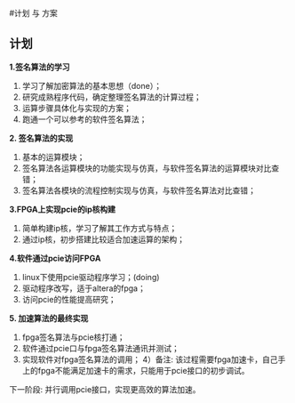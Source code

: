 #计划 与 方案

## 计划
**1.签名算法的学习**
1) 学习了解加密算法的基本思想（done）；
2) 研究成熟程序代码，确定整理签名算法的计算过程；
3) 运算步骤具体化与实现的方案；
4) 跑通一个可以参考的软件签名算法；

**2. 签名算法的实现**
1) 基本的运算模块；
2) 签名算法各运算模块的功能实现与仿真，与软件签名算法的运算模块对比查错；
3) 签名算法各模块的流程控制实现与仿真，与软件签名算法对比查错；

**3.FPGA上实现pcie的ip核构建**
1) 简单构建ip核，学习了解其工作方式与特点；
2) 通过ip核，初步搭建比较适合加速运算的架构；
  
**4.软件通过pcie访问FPGA**
1. linux下使用pcie驱动程序学习；(doing)
2. 驱动程序改写，适于altera的fpga；
3. 访问pcie的性能提高研究；

**5. 加速算法的最终实现**
1) fpga签名算法与pcie核打通；
2) 软件通过pcie口与fpga签名算法通讯并测试；
3) 实现软件对fpga签名算法的调用；
4）备注: 该过程需要fpga加速卡，自己手上的fpga不能满足加速卡的需求，只能用于pcie接口的初步调试。


下一阶段:  并行调用pcie接口，实现更高效的算法加速。


